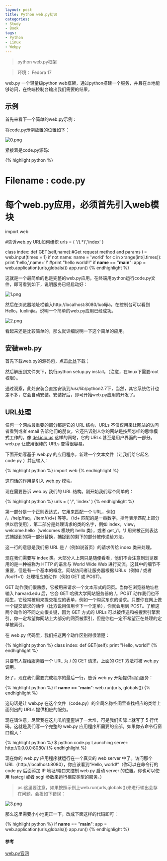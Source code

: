```yaml
---
layout: post
title: Python web.py初识
categories:
- Study
- Book
tags:
- Python
- Linux
- Webpy
---
```


> python web.py框架  

> 环境： Fedora 17  


web.py 一个轻量级python web框架，通过python搭建一个服务，并且在本地能够访问，在终端控制台输出我们需要的结果。  


## 示例  

首先来看下一个简单的web.py示例：  

将code.py示例放置的位置如下：  

![0.png](http://i.imgur.com/ga6sXwM.png)  

紧接着是code.py源码:  


{% highlight python %}
# Filename : code.py
# 每个web.py应用，必须首先引入web模块
import web

#告诉web.py URL如何组织
urls = (
	'/(.*)','index'
)

class index:
	def GET(self,name):#Get request method and params
		i = web.input(times = 1)
		if not name: name = 'world'
		for c in xrange(int(i.times)): print 'hello,',name+'!'
		#print "hello world!!"
if __name__ == "__main__": 
	app = web.application(urls,globals())
	app.run()
{% endhighlight %}  

这就是一个最简单的也是完整的web.py应用，在终端用python运行code.py文件，即可看到如下，说明服务已经启动好：  

![1.png](http://i.imgur.com/FQwH7Si.png)  

然后在浏览器地址栏输入http://localhost:8080/luolijia，在控制台可以看到Hello，luolinjia。说明一个简单的web.py应用已经成功。  

![2.png](http://i.imgur.com/eXejlBG.png)  

看起来还是比较简单的，那么就详细说明一下这个简单的应用。  


## 安装web.py  

首先下载web.py的源码包，点击[此处](http://webpy.org/static/web.py-0.37.tar.gz)下载；  

然后解压到文件夹下，执行python setup.py install，（注意，在linux下需要root权限）。  

通过观察，此处安装会直接安装到/usr/lib/python2.7下，当然，其它系统估计也差不多，它会自动安装。安装好后，即可开始web.py应用的开发了。  


## URL处理  

任何一个网站最重要的部分都是它的 URL 结构，URLs 不仅仅用来让网站的访问者看到或者 email 告诉他们的朋友，它还告诉别人你的网站是按照怎样的思维模式工作的。像 [del.icio.us](http://del.icio.us/) 这样的网站，它的 URLs 甚至是用户界面的一部分。web.py 让使用很棒的 URLs 变得很容易。  

下面开始写基于 web.py 的应用程序，新建一个文本文件（让我们给它起名 code.py ）并且输入：  

{% highlight python %}
import web
{% endhighlight %}  

这句话的作用是引入 web.py 模块。  

现在需要告诉 web.py 我们的 URL 结构。刚开始我们写个简单的：  

{% highlight python %}
urls = (
  '/', 'index'
)
{% endhighlight %}  


第一部分是一个正则表达式，它用来匹配一个 URL，例如 /，/help/faq，/item/(\\d+) 等等。（\\d+ 匹配的是一串数字。括号表示匹配上部分供以后使用），第二部分是处理请求的类的名字，例如 index，view，welcome.hello（welcomes 模块的 hello 类），或者 get_\\1。\\1 用来被正则表达式捕捉到的第一部分替换，捕捉到的剩下的部分被传递给方法。  

这一行的意思是我们把 URL 是 /（例如说首页）的请求传给 index 类来处理。  

现在我们需要写 index 类。大部分人上网只是随便看看，他们不会注意到浏览器用的是一种被称为 HTTP 的语言与 World Wide Web 进行交流。这其中的细节不重要，但是有一个基本的概念，网站访问者让服务器根据 URLs（例如 / 或者 /foo?f=1）处理相应的动作（例如 GET 或 POST)。  

GET 动作我们很熟悉，它被用来请求一个文本形式的网页。当你在浏览器地址栏输入 harvard.edu 后，它会 GET 哈佛大学网站服务器的 /。POST 动作我们也不陌生，它经常被用来提交相应的表单，例如一个购买东东的请求。只要你在网上做一个提交请求的动作（比方说用信用卡下一个定单），你就会用到 POST。了解这两个动作的不同之处很关键，因为 GET 方式的 URLs 可以被传送和被搜索引擎索引，你一定希望你网站上大部分的网页被索引，但是你也一定不希望正在处理的定单被索引。  

在 web.py 代码里，我们把这两个动作区别得很清楚：  

{% highlight python %}
class index:
    def GET(self):
        print "Hello, world!"
{% endhighlight %}  

只要有人提给服务器一个 URL 为 / 的 GET 请求，上面的 GET 方法将被 web.py 调用。  

好了，现在我们需要完成程序的最后一行，告诉 web.py 开始提供网页服务：  

{% highlight python %}
if __name__ == "__main__": web.run(urls, globals())
{% endhighlight %}  

这句话是让 web.py 在这个文件（code.py）的全局名称空间里查找相应的类给上面列出的 URLs 提供相应的服务。  

现在请注意，尽管我在这儿叽叽歪歪讲了一大堆，可是我们实际上就写了 5 行代码。这就是我们写一个完整的 web.py 应用程序所需要的全部。如果你去命令行窗口输入：  

{% highlight python %}
$ python code.py
Launching server: http://0.0.0.0:8080/
{% endhighlight %}  


现在你的 web.py 应用程序就运行在一个真实的 web server 中了。访问那个 URL（http://localhost:8080），你应该看到“Hello, world!”（你可以在命令行的 code.py 后面添加 IP 地址/端口来控制 web.py 启动 server 的位置。你也可以使用 fastcgi 或者 scgi 参数来运行相应类型的服务。）  

> ps:这里要注意，如果按照示例上web.run(urls,globals())来进行输出会存在问题，会报如下错误：  

![3.png](http://i.imgur.com/PXWqYOp.png)


那么这里需要小小地更正一下，改成下面这样的代码即可：  

{% highlight python %}
if __name__ == "__main__": 
	app = web.application(urls,globals())
	app.run()
{% endhighlight %}  


#### 参考  

[web.py官网](http://www.dup2.org/files/web.py%200.2%20tutorial.html)
